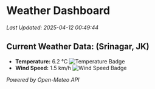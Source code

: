 
# Weather Dashboard

_Last Updated: 2025-04-12 00:49:44_

## Current Weather Data: (Srinagar, JK)
- **Temperature:** 6.2 °C ![Temperature Badge](https://img.shields.io/badge/Temperature-Low%20Temp-blue)
- **Wind Speed:** 1.5 km/h ![Wind Speed Badge](https://img.shields.io/badge/Wind%20Speed-Light%20Wind-blue)

*Powered by Open-Meteo API*
